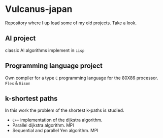# Vulcanus-japan
Repository where I up load some of my old projects. Take a look.

## AI project
classic AI algorithms implement in `Lisp`

## Programming language project

Own compiler for a type `C` programming language for the 80X86 processor. `Flex` & `Bison`

## k-shortest paths

In this work the problem of the shortest k-paths is studied.
* `C++` implementation of the dijkstra algorithm.
* Parallel dijkstra algorithm. MPI
* Sequential and parallel Yen algorithm. MPI
